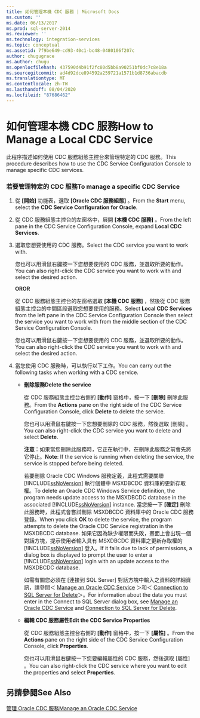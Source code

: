 ```yaml
---
title: 如何管理本機 CDC 服務 | Microsoft Docs
ms.custom: ''
ms.date: 06/13/2017
ms.prod: sql-server-2014
ms.reviewer: ''
ms.technology: integration-services
ms.topic: conceptual
ms.assetid: 7f9be649-cd93-40c1-bc48-0480106f207c
author: chugugrace
ms.author: chugu
ms.openlocfilehash: 437590d4b91f2fc80d5bb8a90251bf0dc7c8e18a
ms.sourcegitcommit: ad4d92dce894592a259721a1571b1d8736abacdb
ms.translationtype: MT
ms.contentlocale: zh-TW
ms.lasthandoff: 08/04/2020
ms.locfileid: "87686462"
---
```

# <a name="how-to-manage-a-local-cdc-service"></a><span data-ttu-id="f232e-102">如何管理本機 CDC 服務</span><span class="sxs-lookup"><span data-stu-id="f232e-102">How to Manage a Local CDC Service</span></span>
  <span data-ttu-id="f232e-103">此程序描述如何使用 CDC 服務組態主控台來管理特定的 CDC 服務。</span><span class="sxs-lookup"><span data-stu-id="f232e-103">This procedure describes how to use the CDC Service Configuration Console to manage specific CDC services.</span></span>  
  
### <a name="to-manage-a-specific-cdc-service"></a><span data-ttu-id="f232e-104">若要管理特定的 CDC 服務</span><span class="sxs-lookup"><span data-stu-id="f232e-104">To manage a specific CDC Service</span></span>  
  
1.  <span data-ttu-id="f232e-105">從 **[開始]** 功能表，選取 **[Oracle CDC 服務組態]** 。</span><span class="sxs-lookup"><span data-stu-id="f232e-105">From the **Start** menu, select the **CDC Service Configuration for Oracle**.</span></span>  
  
2.  <span data-ttu-id="f232e-106">從 CDC 服務組態主控台的左窗格中，展開 **[本機 CDC 服務]** 。</span><span class="sxs-lookup"><span data-stu-id="f232e-106">From the left pane in the CDC Service Configuration Console, expand **Local CDC Services**.</span></span>  
  
3.  <span data-ttu-id="f232e-107">選取您想要使用的 CDC 服務。</span><span class="sxs-lookup"><span data-stu-id="f232e-107">Select the CDC service you want to work with.</span></span>  
  
     <span data-ttu-id="f232e-108">您也可以用滑鼠右鍵按一下您想要使用的 CDC 服務，並選取所要的動作。</span><span class="sxs-lookup"><span data-stu-id="f232e-108">You can also right-click the CDC service you want to work with and select the desired action.</span></span>  
  
     <span data-ttu-id="f232e-109">**OR**</span><span class="sxs-lookup"><span data-stu-id="f232e-109">**OR**</span></span>  
  
     <span data-ttu-id="f232e-110">從 CDC 服務組態主控台的左窗格選取 **[本機 CDC 服務]** ，然後從 CDC 服務組態主控台的中間區段選取您想要使用的服務。</span><span class="sxs-lookup"><span data-stu-id="f232e-110">Select **Local CDC Services** from the left pane in the CDC Service Configuration Console then select the service you want to work with from the middle section of the CDC Service Configuration Console.</span></span>  
  
     <span data-ttu-id="f232e-111">您也可以用滑鼠右鍵按一下您想要使用的 CDC 服務，並選取所要的動作。</span><span class="sxs-lookup"><span data-stu-id="f232e-111">You can also right-click the CDC service you want to work with and select the desired action.</span></span>  
  
4.  <span data-ttu-id="f232e-112">當您使用 CDC 服務時，可以執行以下工作。</span><span class="sxs-lookup"><span data-stu-id="f232e-112">You can carry out the following tasks when working with a CDC service.</span></span>  
  
    -   <span data-ttu-id="f232e-113">**刪除服務**</span><span class="sxs-lookup"><span data-stu-id="f232e-113">**Delete the service**</span></span>  
  
         <span data-ttu-id="f232e-114">從 CDC 服務組態主控台右側的 **[動作]** 窗格中，按一下 **[刪除]** 刪除此服務。</span><span class="sxs-lookup"><span data-stu-id="f232e-114">From the **Actions** pane on the right side of the CDC Service Configuration Console, click **Delete** to delete the service.</span></span>  
  
         <span data-ttu-id="f232e-115">您也可以用滑鼠右鍵按一下您想要刪除的 CDC 服務，然後選取 [刪除]  。</span><span class="sxs-lookup"><span data-stu-id="f232e-115">You can also right-click the CDC service you want to delete and select **Delete**.</span></span>  
  
         <span data-ttu-id="f232e-116">**注意**：如果當您刪除此服務時，它正在執行中，在刪除此服務之前會先將它停止。</span><span class="sxs-lookup"><span data-stu-id="f232e-116">**Note**: If the service is running when deleting the service, the service is stopped before being deleted.</span></span>  
  
         <span data-ttu-id="f232e-117">若要刪除 Oracle CDC Windows 服務定義，此程式需要關聯 [!INCLUDE[ssNoVersion](../../includes/ssnoversion-md.md)] 執行個體中 MSXDBCDC 資料庫的更新存取權。</span><span class="sxs-lookup"><span data-stu-id="f232e-117">To delete an Oracle CDC Windows Service definition, the program needs update access to the MSXDBCDC database in the associated [!INCLUDE[ssNoVersion](../../includes/ssnoversion-md.md)] instance.</span></span> <span data-ttu-id="f232e-118">當您按一下 **[確定]** 刪除此服務時，此程式會嘗試刪除 MSXDBCDC 資料庫中的 Oracle CDC 服務登錄。</span><span class="sxs-lookup"><span data-stu-id="f232e-118">When you click **OK** to delete the service, the program attempts to delete the Oracle CDC Service registration in the MSXDBCDC database.</span></span> <span data-ttu-id="f232e-119">如果它因為缺少權限而失敗，畫面上會出現一個對話方塊，提示使用者輸入具有 MSXDBCDC 資料庫之更新存取權的 [!INCLUDE[ssNoVersion](../../includes/ssnoversion-md.md)] 登入。</span><span class="sxs-lookup"><span data-stu-id="f232e-119">If it fails due to lack of permissions, a dialog box is displayed to prompt the user to enter a [!INCLUDE[ssNoVersion](../../includes/ssnoversion-md.md)] login with an update access to the MSXDBCDC database.</span></span>  
  
         <span data-ttu-id="f232e-120">如需有關您必須在 [連接到 SQL Server] 對話方塊中輸入之資料的詳細資訊，請參閱＜ [Manage an Oracle CDC Service](manage-an-oracle-cdc-service.md) ＞和＜ [Connection to SQL Server for Delete](connection-to-sql-server-for-delete.md)＞。</span><span class="sxs-lookup"><span data-stu-id="f232e-120">For information about the data you must enter in the Connect to SQL Server dialog box, see [Manage an Oracle CDC Service](manage-an-oracle-cdc-service.md) and [Connection to SQL Server for Delete](connection-to-sql-server-for-delete.md).</span></span>  
  
    -   <span data-ttu-id="f232e-121">**編輯 CDC 服務屬性**</span><span class="sxs-lookup"><span data-stu-id="f232e-121">**Edit the CDC Service Properties**</span></span>  
  
         <span data-ttu-id="f232e-122">從 CDC 服務組態主控台右側的 **[動作]** 窗格中，按一下 **[屬性]** 。</span><span class="sxs-lookup"><span data-stu-id="f232e-122">From the **Actions** pane on the right side of the CDC Service Configuration Console, click **Properties**.</span></span>  
  
         <span data-ttu-id="f232e-123">您也可以用滑鼠右鍵按一下您要編輯屬性的 CDC 服務，然後選取 [屬性]  。</span><span class="sxs-lookup"><span data-stu-id="f232e-123">You can also right-click the CDC service where you want to edit the properties and select **Properties**.</span></span>  
  
## <a name="see-also"></a><span data-ttu-id="f232e-124">另請參閱</span><span class="sxs-lookup"><span data-stu-id="f232e-124">See Also</span></span>  
 [<span data-ttu-id="f232e-125">管理 Oracle CDC 服務</span><span class="sxs-lookup"><span data-stu-id="f232e-125">Manage an Oracle CDC Service</span></span>](manage-an-oracle-cdc-service.md)  
  
  

